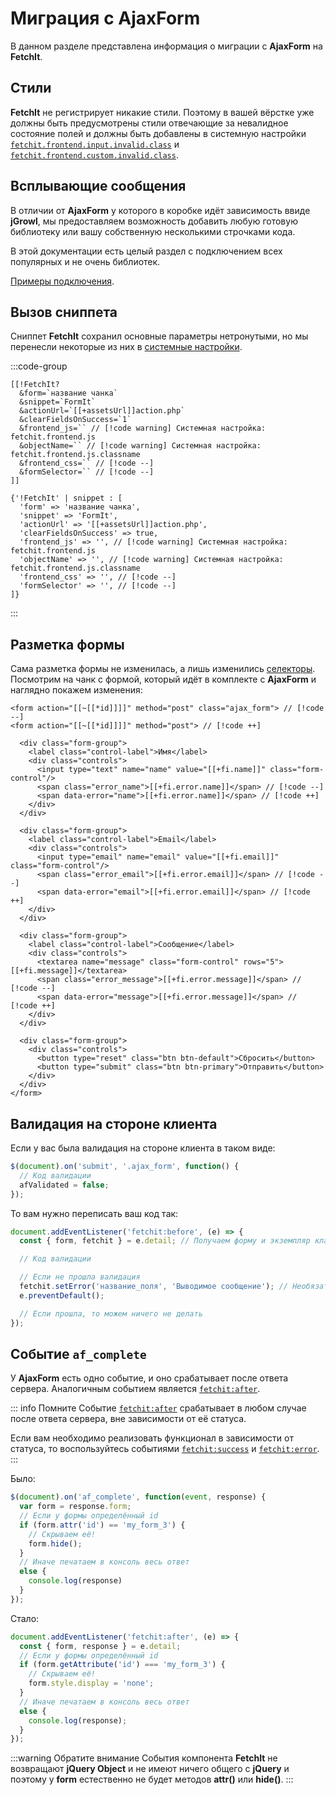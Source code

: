 # Миграция с AjaxForm

В данном разделе представлена информация о миграции с **AjaxForm** на **FetchIt**.

## Стили

**FetchIt** не регистрирует никакие стили. Поэтому в вашей вёрстке уже должны быть предусмотрены стили отвечающие за невалидное состояние полей и должны быть добавлены в системную настройки [`fetchit.frontend.input.invalid.class`](/components/fetchit/settings#fetchitfrontendinputinvalidclass) и [`fetchit.frontend.custom.invalid.class`](/components/fetchit/settings#fetchitfrontendcustominvalidclass).

## Всплывающие сообщения

В отличии от **AjaxForm** у которого в коробке идёт зависимость ввиде **jGrowl**, мы предоставляем возможность добавить любую готовую библиотеку или вашу собственную несколькими строчками кода.

В этой документации есть целый раздел с подключением всех популярных и не очень библиотек.

[Примеры подключения](/components/fetchit/examples/notifications/).

## Вызов сниппета

Сниппет **FetchIt** сохранил основные параметры нетронутыми, но мы перенесли некоторые из них в [системные настройки](/components/fetchit/settings).

:::code-group

```modx
[[!FetchIt?
  &form=`название чанка`
  &snippet=`FormIt`
  &actionUrl=`[[+assetsUrl]]action.php`
  &clearFieldsOnSuccess=`1`
  &frontend_js=`` // [!code warning] Системная настройка: fetchit.frontend.js
  &objectName=`` // [!code warning] Системная настройка: fetchit.frontend.js.classname
  &frontend_css=`` // [!code --]
  &formSelector=`` // [!code --]
]]
```

```fenom
{'!FetchIt' | snippet : [
  'form' => 'название чанка',
  'snippet' => 'FormIt',
  'actionUrl' => '[[+assetsUrl]]action.php',
  'clearFieldsOnSuccess' => true,
  'frontend_js' => '', // [!code warning] Системная настройка: fetchit.frontend.js
  'objectName' => '', // [!code warning] Системная настройка: fetchit.frontend.js.classname
  'frontend_css' => '', // [!code --]
  'formSelector' => '', // [!code --]
]}
```

:::

## Разметка формы

Сама разметка формы не изменилась, а лишь изменились [селекторы](/components/fetchit/selectors). Посмотрим на чанк с формой, который идёт в комплекте с **AjaxForm** и наглядно покажем изменения:

```modx
<form action="[[~[[*id]]]]" method="post" class="ajax_form"> // [!code --]
<form action="[[~[[*id]]]]" method="post"> // [!code ++]

  <div class="form-group">
    <label class="control-label">Имя</label>
    <div class="controls">
      <input type="text" name="name" value="[[+fi.name]]" class="form-control"/>
      <span class="error_name">[[+fi.error.name]]</span> // [!code --]
      <span data-error="name">[[+fi.error.name]]</span> // [!code ++]
    </div>
  </div>

  <div class="form-group">
    <label class="control-label">Email</label>
    <div class="controls">
      <input type="email" name="email" value="[[+fi.email]]" class="form-control"/>
      <span class="error_email">[[+fi.error.email]]</span> // [!code --]
      <span data-error="email">[[+fi.error.email]]</span> // [!code ++]
    </div>
  </div>

  <div class="form-group">
    <label class="control-label">Сообщение</label>
    <div class="controls">
      <textarea name="message" class="form-control" rows="5">[[+fi.message]]</textarea>
      <span class="error_message">[[+fi.error.message]]</span> // [!code --]
      <span data-error="message">[[+fi.error.message]]</span> // [!code ++]
    </div>
  </div>

  <div class="form-group">
    <div class="controls">
      <button type="reset" class="btn btn-default">Сбросить</button>
      <button type="submit" class="btn btn-primary">Отправить</button>
    </div>
  </div>
</form>
```

## Валидация на стороне клиента

Если у вас была валидация на стороне клиента в таком виде:

```js
$(document).on('submit', '.ajax_form', function() {
  // Код валидации
  afValidated = false;
});
```

То вам нужно переписать ваш код так:

```js
document.addEventListener('fetchit:before', (e) => {
  const { form, fetchit } = e.detail; // Получаем форму и экземпляр класса FetchIt

  // Код валидации

  // Если не прошла валидация
  fetchit.setError('название_поля', 'Выводимое сообщение'); // Необязательно
  e.preventDefault();

  // Если прошла, то можем ничего не делать
});
```

<!--@include: ./parts/validation.warning.md-->

## Событие `af_complete`

У **AjaxForm** есть одно событие, и оно срабатывает после ответа сервера. Аналогичным событием является [`fetchit:after`](/components/fetchit/frontend/events#fetchitafter).

::: info Помните
Событие [`fetchit:after`](/components/fetchit/frontend/events#fetchitafter) срабатывает в любом случае после ответа сервера, вне зависимости от её статуса.

Если вам необходимо реализовать функционал в зависимости от статуса, то воспользуйтесь событиями [`fetchit:success`](/components/fetchit/frontend/events#fetchitsuccess) и [`fetchit:error`](/components/fetchit/frontend/events#fetchiterror).
:::

Было:

```js
$(document).on('af_complete', function(event, response) {
  var form = response.form;
  // Если у формы определённый id
  if (form.attr('id') == 'my_form_3') {
    // Скрываем её!
    form.hide();
  }
  // Иначе печатаем в консоль весь ответ
  else {
    console.log(response)
  }
});
```

Стало:

```js
document.addEventListener('fetchit:after', (e) => {
  const { form, response } = e.detail;
  // Если у формы определённый id
  if (form.getAttribute('id') === 'my_form_3') {
    // Скрываем её!
    form.style.display = 'none';
  }
  // Иначе печатаем в консоль весь ответ
  else {
    console.log(response);
  }
});
```

:::warning Обратите внимание
События компонента **FetchIt** не возвращают **jQuery Object** и не имеют ничего общего с **jQuery** и поэтому у **form** естественно не будет методов **attr()** или **hide()**.
:::
